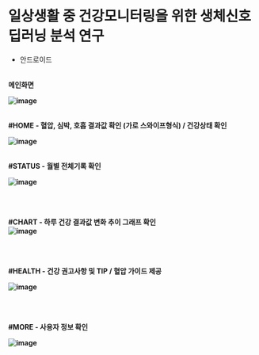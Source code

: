 # 일상생활 중 건강모니터링을 위한 생체신호 딥러닝 분석 연구
- 안드로이드
<br/>
<b>메인화면<b/><br/>

![image](https://user-images.githubusercontent.com/33417495/83058181-eb34d900-a092-11ea-9529-1047edac5236.png)
<br/><br/>

#HOME - 혈압, 심박, 호흡 결과값 확인 (가로 스와이프형식) / 건강상태 확인 <br/>

![image](https://user-images.githubusercontent.com/33417495/83058284-17505a00-a093-11ea-8eff-b7c02194eb93.png)
<br/><br/>

#STATUS - 월별 전체기록 확인<br/>

![image](https://user-images.githubusercontent.com/33417495/83058472-626a6d00-a093-11ea-9a5f-937914f8e7d1.png)

<br/><br/>

#CHART - 하루 건강 결과값 변화 추이 그래프 확인<br/>
![image](https://user-images.githubusercontent.com/33417495/83058497-69917b00-a093-11ea-9c14-fc40b7b4357c.png)

<br/><br/>

#HEALTH - 건강 권고사항 및 TIP / 혈압 가이드 제공<br/>

![image](https://user-images.githubusercontent.com/33417495/83058535-7ada8780-a093-11ea-981e-f139ecbacf77.png)


<br/><br/>

#MORE - 사용자 정보 확인<br/>

![image](https://user-images.githubusercontent.com/33417495/83058561-8463ef80-a093-11ea-8e56-6b1b8074e41e.png)

<br/><br/>
